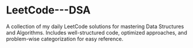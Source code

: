 # LeetCode---DSA
A collection of my daily LeetCode solutions for mastering Data Structures and Algorithms. Includes well-structured code, optimized approaches, and problem-wise categorization for easy reference.
